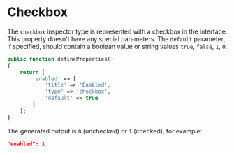 # Checkbox

The `checkbox` inspector type is represented with a checkbox in the interface. This property doesn't have any special parameters. The `default` parameter, if specified, should contain a boolean value or string values `true`, `false`, `1`, `0`.

```php
public function defineProperties()
{
    return [
        'enabled' => [
            'title' => 'Enabled',
            'type' => 'checkbox',
            'default' => true
        ]
    ];
}
```

The generated output is `0` (unchecked) or `1` (checked), for example:

```json
"enabled": 1
```
